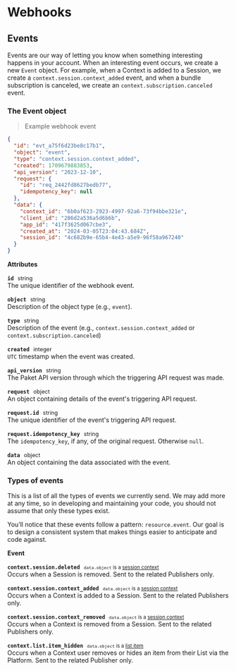 # Webhooks

## Events

Events are our way of letting you know when something interesting happens in your account. When an interesting event occurs, we create a new `Event` object. For example, when a Context is added to a Session, we create a `context.session.context_added` event, and when a bundle subscription is canceled, we create an `context.subscription.canceled` event.

### The Event object

> Example webhook event

```json
{
  "id": "evt_a75f6d23be8c17b1",
  "object": "event",
  "type": "context.session.context_added",
  "created": 1709679883853,
  "api_version": "2023-12-10",
  "request": {
    "id": "req_2442fd8627bedb77",
    "idempotency_key": null
  },
  "data": {
    "context_id": "6b0af623-2923-4997-92a6-73f94bbe321e",
    "client_id": "286d2a536a5d6b6b",
    "app_id": "417f3625d067cbe3",
    "created_at": "2024-03-05T23:04:43.684Z",
    "session_id": "4c682b9e-65b4-4e43-a5e9-96f58a967240"
  }
}
```
**Attributes**

**`id`** <span style='margin: 0 5px;font-size:.9em'>string</span>  
The unique identifier of the webhook event.

**`object`** <span style='margin: 0 5px;font-size:.9em'>string</span>  
Description of the object type (e.g., `event`).

**`type`** <span style='margin: 0 5px;font-size:.9em'>string</span>  
Description of the event (e.g., `context.session.context_added` or `context.subscription.canceled`)

**`created`** <span style='margin: 0 5px;font-size:.9em'>integer</span>  
`UTC` timestamp when the event was created. 

**`api_version`** <span style='margin: 0 5px;font-size:.9em'>string</span>  
The Paket API version through which the triggering API request was made.

**`request`** <span style='margin: 0 5px;font-size:.9em'>object</span>  
An object containing details of the event's triggering API request.

**`request.id`** <span style='margin: 0 5px;font-size:.9em'>string</span>  
The unique identifier of the event's triggering API request.

**`request.idempotency_key`** <span style='margin: 0 5px;font-size:.9em'>string</span>  
The `idempotency_key`, if any, of the original request. Otherwise `null`.

**`data`** <span style='margin: 0 5px;font-size:.9em'>object</span>  
An object containing the data associated with the event.

### Types of events

This is a list of all the types of events we currently send. We may add more at any time, so in developing and maintaining your code, you should not assume that only these types exist.

You’ll notice that these events follow a pattern: `resource.event`. Our goal is to design a consistent system that makes things easier to anticipate and code against.

**Event**

**`context.session.deleted`** <span style='margin: 0 5px;font-size:.8em'>`data.object` is a [session context](#core-api-sessions-the-session-context-object)</span>  
Occurs when a Session is removed. Sent to the related Publishers only.

**`context.session.context_added`** <span style='margin: 0 5px;font-size:.8em'>`data.object` is a [session context](#core-api-sessions-the-session-context-object)</span>  
Occurs when a Context is added to a Session. Sent to the related Publishers only.

**`context.session.context_removed`** <span style='margin: 0 5px;font-size:.8em'>`data.object` is a [session context](#core-api-sessions-the-session-context-object)</span>  
Occurs when a Context is removed from a Session. Sent to the related Publishers only.

**`context.list.item_hidden`** <span style='margin: 0 5px;font-size:.8em'>`data.object` is a [list item](#upnext-api-overview-the-list-item-object)</span>  
Occurs when a Context user removes or hides an item from their List via the Platform. Sent to the related Publisher only.